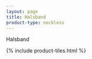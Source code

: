 ```yaml
---
layout: page
title: Halsband
product-type: neckless
---
```


Halsband

{% include product-tiles.html %}